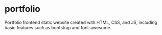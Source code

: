 # portfolio
Portfolio frontend static website created with HTML, CSS, and JS, including basic features such as bootstrap and font-awesome.
